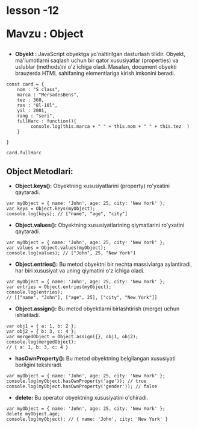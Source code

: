 # lesson -12<p>Mavzu : Object </p>
 - **Obyekt :** JavaScript obyektga yo'naltirilgan dasturlash tilidir. Obyekt, ma'lumotlarni saqlash uchun bir qator xususiyatlar (properties) va uslublar (methods)ni o'z ichiga oladi. Masalan, document obyekti brauzerda HTML sahifaning elementlariga kirish imkonini beradi.

```
const card = {
    nom : "S class",
    marca : "MersadesBens",
    tez : 360,
    ras : "8l-10l",
    yil : 2001,
    rang : "seri",
    fullHarc : function(){
         console.log(this.marca + " " + this.nom + " " + this.tez  )
    }

}

card.fullHarc
```
## Object Metodlari:
- **Object.keys():** Obyektning xususiyatlarini (property) ro'yxatini qaytaradi.

```
var myObject = { name: 'John', age: 25, city: 'New York' };
var keys = Object.keys(myObject);
console.log(keys); // ["name", "age", "city"]

```
- **Object.values():** Obyektning xususiyatlarining qiymatlarini ro'yxatini qaytaradi.

```
var myObject = { name: 'John', age: 25, city: 'New York' };
var values = Object.values(myObject);
console.log(values); // ["John", 25, "New York"]
```

- **Object.entries():**
Bu metod obyektni bir nechta massivlarga aylantiradi, har biri xususiyat va uning qiymatini o'z ichiga oladi.

```
var myObject = { name: 'John', age: 25, city: 'New York' };
var entries = Object.entries(myObject);
console.log(entries);
// [["name", "John"], ["age", 25], ["city", "New York"]]
```
- **Object.assign():**
Bu metod obyektlarni birlashtirish (merge) uchun ishlatiladi.

```
var obj1 = { a: 1, b: 2 };
var obj2 = { b: 3, c: 4 };
var mergedObject = Object.assign({}, obj1, obj2);
console.log(mergedObject);
// { a: 1, b: 3, c: 4 }
```

- **hasOwnProperty():**
Bu metod obyektning belgilangan xususiyati borligini tekshiradi.

```
var myObject = { name: 'John', age: 25, city: 'New York' };
console.log(myObject.hasOwnProperty('age')); // true
console.log(myObject.hasOwnProperty('gender')); // false
```
- **delete:**
Bu operator obyektning xususiyatini o'chiradi.

```
var myObject = { name: 'John', age: 25, city: 'New York' };
delete myObject.age;
console.log(myObject); // { name: 'John', city: 'New York' }
```